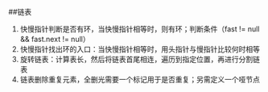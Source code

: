 ##链表
1. 快慢指针判断是否有环，当快慢指针相等时，则有环；判断条件（fast != null && fast.next != null）
2. 快慢指针找出环的入口：当快慢指针相等时，用头指针与慢指针比较何时相等
3. 旋转链表：计算表长，然后将链表首尾相连，遍历到指定位置，再进行分割链表
4. 链表删除重复元素，全删光需要一个标记用于是否重复；另需定义一个哑节点
